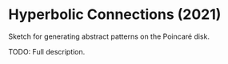# Hyperbolic Connections (2021)

Sketch for generating abstract patterns on the Poincaré disk.

TODO: Full description.